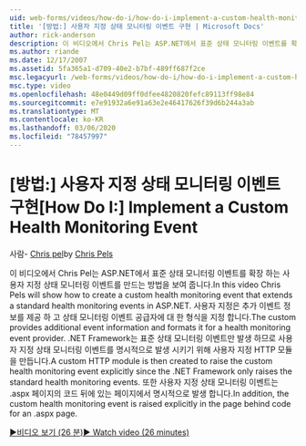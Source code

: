 ```yaml
---
uid: web-forms/videos/how-do-i/how-do-i-implement-a-custom-health-monitoring-event
title: '[방법:] 사용자 지정 상태 모니터링 이벤트 구현 | Microsoft Docs'
author: rick-anderson
description: 이 비디오에서 Chris Pel는 ASP.NET에서 표준 상태 모니터링 이벤트를 확장 하는 사용자 지정 상태 모니터링 이벤트를 만드는 방법을 보여 줍니다. 사용자 지정 pro ...
ms.author: riande
ms.date: 12/17/2007
ms.assetid: 5fa365a1-d709-40e2-b7bf-489ff687f2ce
msc.legacyurl: /web-forms/videos/how-do-i/how-do-i-implement-a-custom-health-monitoring-event
msc.type: video
ms.openlocfilehash: 48e0449d09ff0dfee4820820fefc89113ff98e84
ms.sourcegitcommit: e7e91932a6e91a63e2e46417626f39d6b244a3ab
ms.translationtype: MT
ms.contentlocale: ko-KR
ms.lasthandoff: 03/06/2020
ms.locfileid: "78457997"
---
```

# <a name="how-do-i-implement-a-custom-health-monitoring-event"></a><span data-ttu-id="27b6f-104">[방법:] 사용자 지정 상태 모니터링 이벤트 구현</span><span class="sxs-lookup"><span data-stu-id="27b6f-104">[How Do I:] Implement a Custom Health Monitoring Event</span></span>

<span data-ttu-id="27b6f-105">사람- [Chris pel](https://twitter.com/chrispels)</span><span class="sxs-lookup"><span data-stu-id="27b6f-105">by [Chris Pels](https://twitter.com/chrispels)</span></span>

<span data-ttu-id="27b6f-106">이 비디오에서 Chris Pel는 ASP.NET에서 표준 상태 모니터링 이벤트를 확장 하는 사용자 지정 상태 모니터링 이벤트를 만드는 방법을 보여 줍니다.</span><span class="sxs-lookup"><span data-stu-id="27b6f-106">In this video Chris Pels will show how to create a custom health monitoring event that extends a standard health monitoring events in ASP.NET.</span></span> <span data-ttu-id="27b6f-107">사용자 지정은 추가 이벤트 정보를 제공 하 고 상태 모니터링 이벤트 공급자에 대 한 형식을 지정 합니다.</span><span class="sxs-lookup"><span data-stu-id="27b6f-107">The custom provides additional event information and formats it for a health monitoring event provider.</span></span> <span data-ttu-id="27b6f-108">.NET Framework는 표준 상태 모니터링 이벤트만 발생 하므로 사용자 지정 상태 모니터링 이벤트를 명시적으로 발생 시키기 위해 사용자 지정 HTTP 모듈을 만듭니다.</span><span class="sxs-lookup"><span data-stu-id="27b6f-108">A custom HTTP module is then created to raise the custom health monitoring event explicitly since the .NET Framework only raises the standard health monitoring events.</span></span> <span data-ttu-id="27b6f-109">또한 사용자 지정 상태 모니터링 이벤트는 .aspx 페이지의 코드 뒤에 있는 페이지에서 명시적으로 발생 합니다.</span><span class="sxs-lookup"><span data-stu-id="27b6f-109">In addition, the custom health monitoring event is raised explicitly in the page behind code for an .aspx page.</span></span>

[<span data-ttu-id="27b6f-110">&#9654;비디오 보기 (26 분)</span><span class="sxs-lookup"><span data-stu-id="27b6f-110">&#9654; Watch video (26 minutes)</span></span>](https://channel9.msdn.com/Blogs/ASP-NET-Site-Videos/how-do-i-implement-a-custom-health-monitoring-event)
